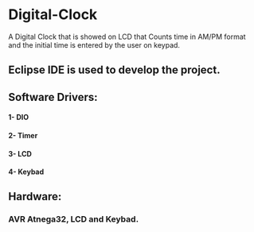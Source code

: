 # Digital-Clock
A Digital Clock that is showed on LCD that Counts time in AM/PM format and the initial time is entered by the user on keypad.

## Eclipse IDE is used to develop the project.

## Software Drivers:
#### 1- DIO
#### 2- Timer
#### 3- LCD
#### 4- Keybad

## Hardware:
### AVR Atnega32, LCD and Keybad. 

